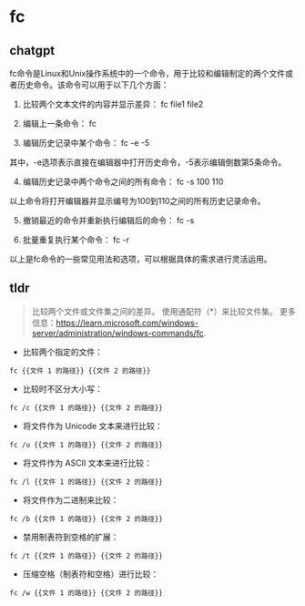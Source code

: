 # fc 
## chatgpt 
fc命令是Linux和Unix操作系统中的一个命令，用于比较和编辑制定的两个文件或者历史命令。该命令可以用于以下几个方面：

1. 比较两个文本文件的内容并显示差异：
fc file1 file2

2. 编辑上一条命令：
fc

3. 编辑历史记录中某个命令：
fc -e -5

其中，-e选项表示直接在编辑器中打开历史命令，-5表示编辑倒数第5条命令。

4. 编辑历史记录中两个命令之间的所有命令：
fc -s 100 110

以上命令将打开编辑器并显示编号为100到110之间的所有历史记录命令。

5. 撤销最近的命令并重新执行编辑后的命令：
fc -s

6. 批量重复执行某个命令：
fc -r

以上是fc命令的一些常见用法和选项，可以根据具体的需求进行灵活运用。 

## tldr 
 
> 比较两个文件或文件集之间的差异。
> 使用通配符（*）来比较文件集。
> 更多信息：<https://learn.microsoft.com/windows-server/administration/windows-commands/fc>.

- 比较两个指定的文件：

`fc {{文件 1 的路径}} {{文件 2 的路径}}`

- 比较时不区分大小写：

`fc /c {{文件 1 的路径}} {{文件 2 的路径}}`

- 将文件作为 Unicode 文本来进行比较：

`fc /u {{文件 1 的路径}} {{文件 2 的路径}}`

- 将文件作为 ASCII 文本来进行比较：

`fc /l {{文件 1 的路径}} {{文件 2 的路径}}`

- 将文件作为二进制来比较：

`fc /b {{文件 1 的路径}} {{文件 2 的路径}}`

- 禁用制表符到空格的扩展：

`fc /t {{文件 1 的路径}} {{文件 2 的路径}}`

- 压缩空格（制表符和空格）进行比较：

`fc /w {{文件 1 的路径}} {{文件 2 的路径}}`
